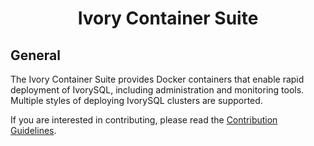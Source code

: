<h1 align="center">Ivory Container Suite</h1>

## General

The Ivory Container Suite provides Docker containers that enable rapid deployment of IvorySQL, including administration and monitoring tools. Multiple styles of deploying IvorySQL clusters are supported.

If you are interested in contributing, please read the [Contribution Guidelines](CONTRIBUTING.md).